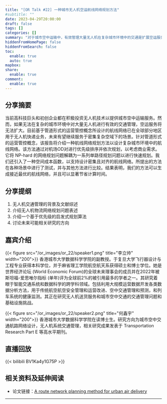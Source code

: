 ```yaml
---
title: "[OR Talk #22] 一种城市无人机空运航线网络规划方法"
#subtitle: ""
date: 2023-04-29T20:00:00
draft: false
tags: []
categories: []
summary: "对于城市空中运输中，有效管理大量无人机在复杂城市环境中的交通是扩展空运服务的关键。我们提出一种通过优先级排序和解耦NP-hard问题的方法，以快速规划复杂城市环境中的航线网络，并引入空间成本函数以设计密集对齐的航线网络。测试结果显示，该方法生成的航线网络接近最优且节省计算时间。"
hiddenFromHomePage: false
hiddenFromSearch: false
toc:
  enable: true
  auto: true
mapbox:
share:
  enable: true
comment:
  enable: true
---
```



## 分享摘要
当前高科技巨头和初创企业都在积极投资无人机技术以提供城市空中运输服务。然而，如果无法在复杂的城市环境中对大量无人机进行有效的交通管理，空运服务将无法扩大。目前基于管道形式的运营管控概念所设计的航线网络已在全球部分地区用于无人机快递业务，未来有望继续服务于密集复杂空域下的场景。针对管道形式的运营管控概念，该报告将介绍一种航线网络规划方法以设计复杂城市环境中的航线网络。该方法通过对机场OD对进行优先级排序并依次规划，以考虑商业需求。它将 NP-hard 的网络规划问题解耦为一系列单路径规划问题以进行快速规划。我们还引入了一种空间成本函数，以支持设计密集且对齐的航线网络。所提出的方法在各种场景中进行了测试，并与其他方法进行比较。结果表明，我们的方法可以生成接近最优的航线网络，并且可以显著节省计算时间。


## 分享提纲
1. 无人机交通管理的背景及文献综述
2. 介绍无人机物流网络规划问题表述
3. 介绍一个基于优先级的启发式规划算法
4. 讨论未来可能相关研究的方向 


## 嘉宾介绍
{{< figure src="/or_images/or_22/speaker1.png" title="李立帅" width="200">}}
香港城市大学数据科学学院的副教授。于复旦大学飞行器设计与工程专业获得本科学位，并于麻省理工学院航空航天系获得硕士和博士学位。她是世界经济论坛 (World Economic Forum)的全球未来理事会的成员并在2022年被斯坦福-爱思唯尔指标 (单年)评为全球前2%的被引用最多的学者之一。其研究着眼于智能交通系统和数据科学的跨学科领域。包括利用大规模运营数据开发各类数据分析方法，用于传统航空航空安全管理和运营改进、空中交通管理和预测，和列车系统的健康监测。其正在研究无人机送货服务和城市空中交通的交通管理问题和基础设施挑战。 


{{< figure src="/or_images/or_22/speaker2.png" title="何鑫宇" width="200">}}
香港城市大学数据科学学院在读博士生。研究方向为城市空中交通航路网络设计，无人机系统交通管理，相关研究成果发表于 Transportation Research Part E 等高水平期刊。


## 直播回放
{{< bilibili BV1Ka4y1G75P >}}

## 相关资料及延伸阅读
- 论文链接：[A route network planning method for urban air delivery](https://doi.org/10.1016/j.tre.2022.102872)

---